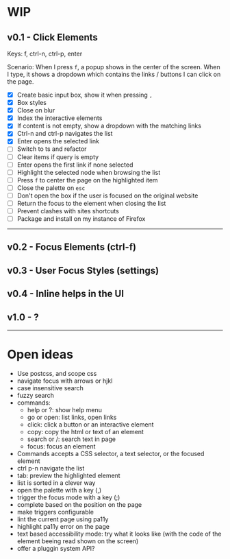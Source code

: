 # WIP

## v0.1 - Click Elements

Keys: f, ctrl-n, ctrl-p, enter

Scenario: When I press `f`, a popup shows in the center of the screen.
When I type, it shows a dropdown which contains the links / buttons I
can click on the page.

- [X] Create basic input box, show it when pressing `,`
- [X] Box styles
- [X] Close on blur
- [X] Index the interactive elements
- [X] If content is not empty, show a dropdown with the matching links
- [X] Ctrl-n and ctrl-p navigates the list
- [X] Enter opens the selected link
- [ ] Switch to ts and refactor
- [ ] Clear items if query is empty
- [ ] Enter opens the first link if none selected
- [ ] Highlight the selected node when browsing the list
- [ ] Press `f` to center the page on the highlighted item
- [ ] Close the palette on `esc`
- [ ] Don't open the box if the user is focused on the original website
- [ ] Return the focus to the element when closing the list
- [ ] Prevent clashes with sites shortcuts
- [ ] Package and install on my instance of Firefox

----

## v0.2 - Focus Elements (ctrl-f)
## v0.3 - User Focus Styles (settings)
## v0.4 - Inline helps in the UI
## v1.0 - ?

----

# Open ideas

* Use postcss, and scope css
* navigate focus with arrows or hjkl
* case insensitive search
* fuzzy search
* commands:
  * help or ?: show help menu
  * go or open: list links, open links
  * click: click a button or an interactive element
  * copy: copy the html or text of an element
  * search or /: search text in page
  * focus: focus an element
* Commands accepts a CSS selector, a text selector, or the focused element
* ctrl p-n navigate the list
* tab: preview the highlighted element
* list is sorted in a clever way
* open the palette with a key (,)
* trigger the focus mode with a key (;)
* complete based on the position on the page
* make triggers configurable
* lint the current page using pa11y
* highlight pa11y error on the page
* text based accessibility mode: try what it looks like (with the code of the element beeing read shown on the screen)
* offer a pluggin system API?
